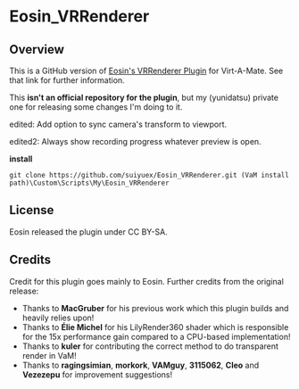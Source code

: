 # Eosin_VRRenderer

## Overview

This is a GitHub version of [Eosin's VRRenderer Plugin](https://hub.virtamate.com/resources/video-renderer-for-3d-vr180-vr360-and-flat-2d-audio-bvh-animation-recorder.11994/) for Virt-A-Mate. See that link for further information.

This **isn't an official repository for the plugin**, but my (yunidatsu) private one for releasing some changes I'm doing to it.

edited: Add option to sync camera's transform to viewport.

edited2: Always show recording progress whatever preview is open.

**install**

```shell
git clone https://github.com/suiyuex/Eosin_VRRenderer.git (VaM install path)\Custom\Scripts\My\Eosin_VRRenderer
```

## License

Eosin released the plugin under CC BY-SA.

## Credits

Credit for this plugin goes mainly to Eosin. Further credits from the original release:

* Thanks to **MacGruber** for his previous work which this plugin builds and heavily relies upon!
* Thanks to **Élie Michel** for his LilyRender360 shader which is responsible for the 15x performance gain compared to a CPU-based implementation!
* Thanks to **kuler** for contributing the correct method to do transparent render in VaM!
* Thanks to **ragingsimian**, **morkork**, **VAMguy**, **3115062**, **Cleo** and **Vezezepu** for improvement suggestions!
